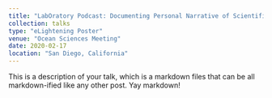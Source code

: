 ```yaml
---
title: "LabOratory Podcast: Documenting Personal Narrative of Scientific Significance"
collection: talks
type: "eLightening Poster"
venue: "Ocean Sciences Meeting"
date: 2020-02-17
location: "San Diego, California"
---
```


This is a description of your talk, which is a markdown files that can be all markdown-ified like any other post. Yay markdown!
